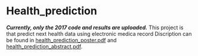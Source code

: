 # Health_prediction

***Currently, only the 2017 code and results are uploaded.***
This project is that predict next health data using electronic medica record
Discription can be found in [health_prediction_poster.pdf](health_prediction_poster.pdf) and [health_prediction_abstract.pdf](health_prediction_abstract.pdf).
